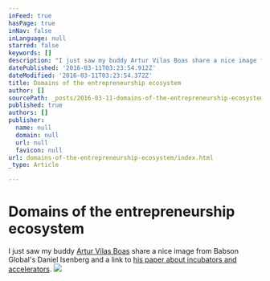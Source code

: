 ```yaml
---
inFeed: true
hasPage: true
inNav: false
inLanguage: null
starred: false
keywords: []
description: "I just saw my buddy Artur Vilas Boas share a nice image from Babson Global's Daniel Isenberg and a link to his paper about incubators and accelerators."
datePublished: '2016-03-11T03:23:54.912Z'
dateModified: '2016-03-11T03:23:54.372Z'
title: Domains of the entrepreneurship ecosystem
author: []
sourcePath: _posts/2016-03-11-domains-of-the-entrepreneurship-ecosystem.md
published: true
authors: []
publisher:
  name: null
  domain: null
  url: null
  favicon: null
url: domains-of-the-entrepreneurship-ecosystem/index.html
_type: Article

---
```

# Domains of the entrepreneurship ecosystem

I just saw my buddy [Artur Vilas Boas][0] share a nice image from Babson Global's Daniel Isenberg and a link to [his paper about incubators and accelerators][1].
![](https://the-grid-user-content.s3-us-west-2.amazonaws.com/e59f1a8a-4b64-4649-83fc-d12855e49e09.jpg)

[0]: https://www.facebook.com/artur.tavr
[1]: http://www.altec2015.org/anais/altec/papers/989.pdf